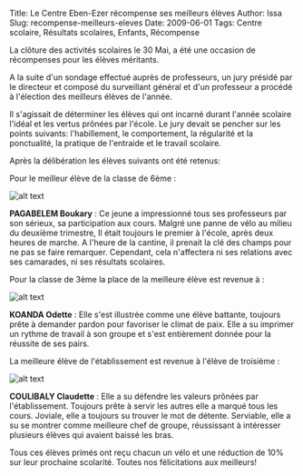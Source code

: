 Title: Le Centre Eben-Ezer récompense ses meilleurs élèves
Author: Issa
Slug: recompense-meilleurs-eleves
Date: 2009-06-01
Tags: Centre scolaire, Résultats scolaires, Enfants, Récompense

La clôture des activités scolaires le 30 Mai, a été une occasion de récompenses pour les élèves méritants.

A la suite d'un sondage effectué auprès de professeurs, un jury présidé par le directeur et composé du surveillant général et d'un professeur a procédé à l'élection des meilleurs élèves de l'année.

Il s'agissait de déterminer les élèves qui ont incarné durant l'année scolaire l'idéal et les vertus prônées par l'école. Le jury devait se pencher sur les points suivants: l'habillement, le comportement, la régularité et la ponctualité, la pratique de l'entraide et le travail scolaire.

Après la délibération les élèves suivants ont été retenus:

Pour le meilleur élève de la classe de 6ème :

![alt text][1]

**PAGABELEM Boukary** : Ce jeune a impressionné tous ses professeurs par
   son sérieux, sa participation aux
   cours. Malgré une panne de vélo au
   milieu du deuxième trimestre, Il
   était toujours le premier à l'école,
   après deux heures de marche. A
   l'heure de la cantine, il prenait la
   clé des champs pour ne pas se faire
   remarquer. Cependant, cela
   n'affectera ni ses relations avec ses
   camarades, ni ses résultats
   scolaires.


Pour la classe de 3ème la place de la meilleure élève est revenue à :

 ![alt text][2]

**KOANDA Odette** : Elle s'est illustrée comme une élève battante,
   toujours prête à demander pardon pour
   favoriser le climat de paix. Elle a
   su imprimer un rythme de travail à
   son groupe et s'est entièrement
   donnée pour la réussite de ses pairs.

La meilleure élève de l'établissement est revenue à l'élève de troisième :

 ![alt text][3] 

**COULIBALY Claudette** : Elle a su défendre les valeurs prônées par
   l'établissement. Toujours prête à
   servir les autres elle a marqué tous
   les cours. Joviale, elle a toujours
   su trouver le mot de détente.
   Serviable, elle a su se montrer comme
   meilleure chef de groupe, réussissant
   à intéresser plusieurs élèves qui
   avaient baissé les bras.

Tous ces élèves primés ont reçu chacun un vélo et une réduction de 10% sur leur prochaine scolarité. Toutes nos félicitations aux meilleurs!
 


  [1]: /static/data/images/pagabelem_publi.jpg
  [2]: /static/data/images/koanda_Publi.jpg
  [3]: /static/data/images/claudette_Publi.jpg
